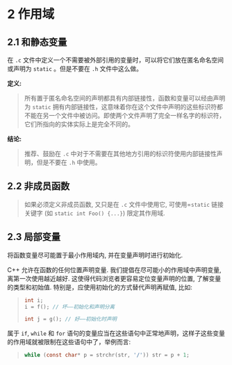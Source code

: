 # 2 作用域

## 2.1 和静态变量

在 `.c` 文件中定义一个不需要被外部引用的变量时，可以将它们放在匿名命名空间或声明为 `static` 。但是不要在 `.h` 文件中这么做。

**定义:**

> 所有置于匿名命名空间的声明都具有内部链接性，函数和变量可以经由声明为 `static` 拥有内部链接性，这意味着你在这个文件中声明的这些标识符都不能在另一个文件中被访问。即使两个文件声明了完全一样名字的标识符，它们所指向的实体实际上是完全不同的。

**结论:**

> 推荐、鼓励在 `.c` 中对于不需要在其他地方引用的标识符使用内部链接性声明，但是不要在 `.h` 中使用。

## 2.2 非成员函数

> 如果必须定义非成员函数, 又只是在 `.c` 文件中使用它, 可使用=`static` 链接关键字 \(如 `static int Foo() {...}`\) 限定其作用域.

## 2.3 局部变量

将函数变量尽可能置于最小作用域内, 并在变量声明时进行初始化.

C++ 允许在函数的任何位置声明变量. 我们提倡在尽可能小的作用域中声明变量, 离第一次使用越近越好. 这使得代码浏览者更容易定位变量声明的位置, 了解变量的类型和初始值. 特别是，应使用初始化的方式替代声明再赋值, 比如:

> ```c
> int i;
> i = f(); // 坏——初始化和声明分离
> ```
>
> ```c
> int j = g(); // 好——初始化时声明
> ```

属于 `if`, `while` 和 `for` 语句的变量应当在这些语句中正常地声明，这样子这些变量的作用域就被限制在这些语句中了，举例而言:

> ```c
> while (const char* p = strchr(str, '/')) str = p + 1;
> ```

